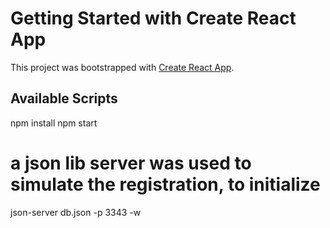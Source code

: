 # Getting Started with Create React App

This project was bootstrapped with [Create React App](https://github.com/facebook/create-react-app).

## Available Scripts

npm install
npm start

# a json lib server was used to simulate the registration, to initialize 
json-server db.json -p 3343 -w

